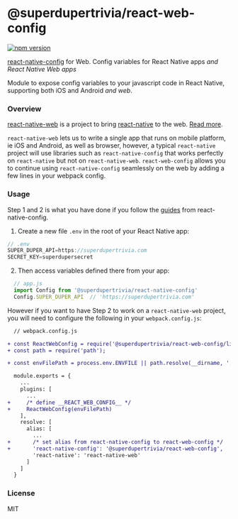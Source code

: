 # @superdupertrivia/react-web-config

[![npm version](https://badge.fury.io/js/%40hortau%2Freact-web-config.svg)](https://badge.fury.io/js/%40hortau%2Freact-web-config)

[react-native-config](https://github.com/luggit/react-native-config) for Web.
Config variables for React Native apps *and React Native Web apps*

Module to expose config variables to your javascript code in React Native, supporting both iOS and Android *and web*.

### Overview

[react-native-web](https://github.com/necolas/react-native-web) is a project to bring [react-native](https://github.com/facebook/react-native) to the web. [Read more](https://github.com/necolas/react-native-web#why).

`react-native-web` lets us to write a single app that runs on mobile platform, ie iOS and Android, as well as browser, however, a typical `react-native` project will use libraries such as `react-native-config` that works perfectly on `react-native` but not on `react-native-web`. `react-web-config` allows you to continue using `react-native-config` seamlessly on the web by adding a few lines in your webpack config.

### Usage

Step 1 and 2 is what you have done if you follow the [guides](https://github.com/luggit/react-native-config#usage) from react-native-config.


1) Create a new file `.env` in the root of your React Native app:

```js
// .env
SUPER_DUPER_API=https://superdupertrivia.com
SECRET_KEY=superdupersecret
```

2) Then access variables defined there from your app:

```js
  // app.js
  import Config from '@superdupertrivia/react-native-config'
  Config.SUPER_DUPER_API  // 'https://superdupertrivia.com'
```

However if you want to have Step 2 to work on a `react-native-web` project, you will need to configure the following in your `webpack.config.js`:

```diff
  // webpack.config.js

+ const ReactWebConfig = require('@superdupertrivia/react-web-config/lib/ReactWebConfig').ReactWebConfig;
+ const path = require('path');

+ const envFilePath = process.env.ENVFILE || path.resolve(__dirname, '.env');

  module.exports = {
    ...
    plugins: [
      ...
+     /* define __REACT_WEB_CONFIG__ */
+     ReactWebConfig(envFilePath)
    ],
    resolve: [
      alias: [
        ...
+       /* set alias from react-native-config to react-web-config */
+       'react-native-config': '@superdupertrivia/react-web-config',
        'react-native': 'react-native-web'
      ]
    ]
  }
```

### License

MIT
